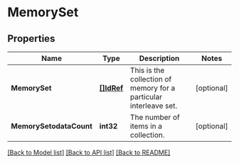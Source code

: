 # MemorySet

## Properties
Name | Type | Description | Notes
------------ | ------------- | ------------- | -------------
**MemorySet** | [**[]IdRef**](idRef.md) | This is the collection of memory for a particular interleave set. | [optional] 
**MemorySetodataCount** | **int32** | The number of items in a collection. | [optional] 

[[Back to Model list]](../README.md#documentation-for-models) [[Back to API list]](../README.md#documentation-for-api-endpoints) [[Back to README]](../README.md)


